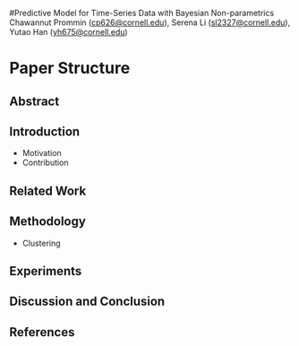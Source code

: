 #Predictive Model for Time-Series Data with Bayesian Non-parametrics
Chawannut Prommin (cp626@cornell.edu), Serena Li (sl2327@cornell.edu), Yutao Han (yh675@cornell.edu)
# Paper Structure
## Abstract
## Introduction
* Motivation
* Contribution
## Related Work
## Methodology
* Clustering
## Experiments
## Discussion and Conclusion
## References
